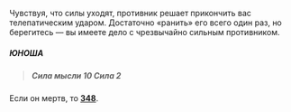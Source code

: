 Чувствуя, что силы уходят, противник решает прикончить вас телепатическим ударом. Достаточно «ранить» его всего один раз, но берегитесь — вы имеете дело с чрезвычайно сильным противником.

##### ЮНОША

> ##### Сила мысли 10 Сила 2

Если он мертв, то [**348**](#n_348).

